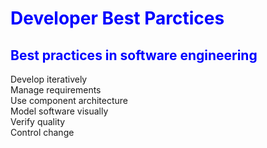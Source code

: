 # <span style="color:blue">Developer Best Parctices</span>

## <span style="color:blue">Best practices in software engineering</span>
Develop iteratively  
Manage requirements  
Use component architecture  
Model software visually  
Verify quality  
Control change  
